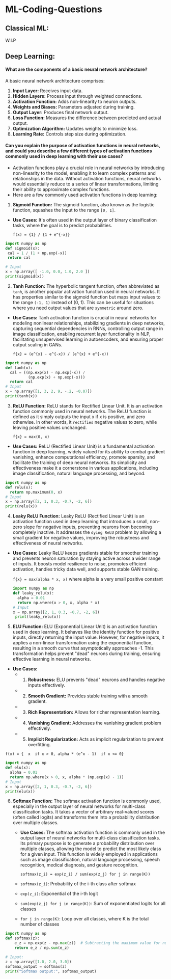 # ML-Coding-Questions
## Classical ML:
W.I.P
## Deep Learning:
#### What are the components of a basic neural network architecture?
A basic neural network architecture comprises:
 1. **Input Layer:** Receives input data.
 2. **Hidden Layers:** Process input through weighted connections.
 3. **Activation Function:** Adds non-linearity to neuron outputs.
 4. **Weights and Biases:** Parameters adjusted during training.
 5. **Output Layer:** Produces final network output.
 6. **Loss Function:** Measures the difference between predicted and actual output.
 7. **Optimization Algorithm:** Updates weights to minimize loss.
 8. **Learning Rate:** Controls step size during optimization.

#### Can you explain the purpose of activation functions in neural networks, and could you describe a few different types of activation functions commonly used in deep learning with their use cases?
- Activation functions play a crucial role in neural networks by introducing non-linearity to the model, enabling it to learn complex patterns and relationships in the data. Without activation functions, neural networks would essentially reduce to a series of linear transformations, limiting their ability to approximate complex functions.
- Here are a few commonly used activation functions in deep learning:
 1. **Sigmoid Function:** The sigmoid function, also known as the logistic function, squashes the input to the range `[0, 1]`.
  - **Use Cases:** It's often used in the output layer of binary classification tasks, where the goal is to predict probabilities.

     `f(x) = {1} / {1 + e^{-x}}`
 ``` Python 
 import numpy as np 
def sigmoid(x):
  cal = 1 / (1 + np.exp(-x))
  return cal

# Input 
x = np.array([ -1.0, 0.0, 1.0, 2.0 ])
print(sigmoid(x))
```
 2. **Tanh Function:** The hyperbolic tangent function, often abbreviated as `tanh`, is another popular activation function used in neural networks. It has properties similar to the sigmoid function but maps input values to the range `(-1, 1)` instead of (0, 1). This can be useful for situations where you need output values that are `symmetric` around zero.
  - **Use Cases:** Tanh activation function is crucial in neural networks for modeling nonlinear relationships, stabilizing gradients in deep networks, capturing sequential dependencies in RNNs, controlling output range in image classification, enabling recurrent layer functionality in NLP, facilitating unsupervised learning in autoencoders, and ensuring proper output scaling in GANs.

     `f{x} = (e^{x} - e^{-x}) / (e^{x} + e^{-x))`
``` Python 
import numpy as np 
def tanh(x):
  cal = ((np.exp(x) - np.exp(-x)) / 
          (np.exp(x) + np.exp(-x)))
  return cal 
# Input 
x = np.array([1, 3, 2, 9, -.2, -0.07])
print(tanh(x))
```
 3. **ReLU Function:** ReLU stands for Rectified Linear Unit. It is an activation function commonly used in neural networks. The ReLU function is defined as it simply outputs the input x if x is positive, and zero otherwise. In other words, it `rectifies` negative values to zero, while leaving positive values unchanged.

    `f{x} = max(0, x)`
  - **Use Cases:**  ReLU (Rectified Linear Unit) is a fundamental activation function in deep learning, widely valued for its ability to combat gradient vanishing, enhance computational efficiency, promote sparsity, and facilitate the training of deep neural networks. Its simplicity and effectiveness make it a cornerstone in various applications, including image classification, natural language processing, and beyond.
``` Python 
import numpy as np 
def relu(x):
  return np.maximum(0, x)
# Input 
x = np.array([2, 1, 0.3, -0.7, -2, 6])
print(relu(x))
```
4. **Leaky ReLU Function:** Leaky ReLU (Rectified Linear Unit) is an activation function used in deep learning that introduces a small, non-zero slope for negative inputs, preventing neurons from becoming completely inactive. It addresses the `dying ReLU` problem by allowing a small gradient for negative values, improving the robustness and effectiveness of neural networks.
 - **Use Cases:** Leaky ReLU keeps gradients stable for smoother training and prevents neuron saturation by staying active across a wider range of inputs. It boosts model resilience to noise, promotes efficient activation, handles tricky data well, and supports stable GAN training.
   
   `f{x} = max(alpha * x, x)` where alpha is a very small positive constant
   ``` Python 
   import numpy as np
   def leaky_relu(x):
     alpha = 0.01
     return np.where(x > 0, x, alpha * x)
   # Input 
   x = np.array([2, 1, 0.3, -0.7, -2, 6])
    print(leaky_relu(x))
   ```
5. **ELU Function:** ELU (Exponential Linear Unit) is an activation function used in deep learning. It behaves like the identity function for positive inputs, directly returning the input value. However, for negative inputs, it applies a non-linear transformation using the exponential function, resulting in a smooth curve that asymptotically approaches -1. This transformation helps prevent "dead" neurons during training, ensuring effective learning in neural networks.
 - **Use Cases:**
   - 1. **Robustness:** ELU prevents "dead" neurons and handles negative inputs effectively.
   - 2. **Smooth Gradient:** Provides stable training with a smooth gradient.
   - 3. **Rich Representation:** Allows for richer representation learning.
   - 4. **Vanishing Gradient:** Addresses the vanishing gradient problem effectively.
   - 5. **Implicit Regularization:** Acts as implicit regularization to prevent overfitting.


` f(x) = {  x  if x > 0, alpha * (e^x - 1)  if x <= 0} `
``` Python 
import numpy as np 
def elu(x):
  alpha = 0.01
  return np.where(x > 0, x, alpha * (np.exp(x) - 1))
# Input 
x = np.array([2, 1, 0.3, -0.7, -2, 6])
print(elu(x))
```
6. **Softmax Function:** The softmax activation function is commonly used, especially in the output layer of neural networks for multi-class classification tasks. It takes a vector of arbitrary real-valued scores (often called logits) and transforms them into a probability distribution over multiple classes.
   - **Use Cases:** The softmax activation function is commonly used in the output layer of neural networks for multi-class classification tasks. Its primary purpose is to generate a probability distribution over multiple classes, allowing the model to predict the most likely class for a given input. This function is widely employed in applications such as image classification, natural language processing, speech recognition, medical diagnosis, and gesture recognition.

     `softmax(z_i) = exp(z_i) / sum(exp(z_j) for j in range(K))`

   -  `softmax(z_i)`: Probability of the i-th class after softmax
   - `exp(z_i)`: Exponential of the i-th logit
   - `sum(exp(z_j) for j in range(K))`: Sum of exponentiated logits for all classes
   - `for j in range(K)`: Loop over all classes, where K is the total number of classes

``` Python 
import numpy as np
def softmax(z):
    e_z = np.exp(z - np.max(z))  # Subtracting the maximum value for numerical stability
    return e_z / np.sum(e_z)

# Input:
z = np.array([1.0, 2.0, 3.0])
softmax_output = softmax(z)
print("Softmax output:", softmax_output)
```
